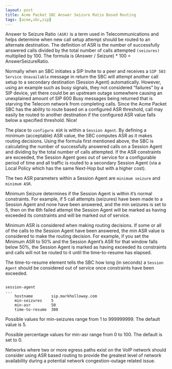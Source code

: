 ```yaml
---
layout: post
title: Acme Packet SBC Answer Seizure Ratio Based Routing
tags: [acme,sbc,sip]
---
```


Answer to Seizure Ratio `(ASR)` is a term used in Telecommunications and helps determine when new call setup attempt should be routed to an alternate destination. The definition of ASR is the number of successfully answered calls divided by the total number of calls attempted `(seizures)` multiplied by 100. The formula is (Answer / Seizure) * 100 = AnswerSeizureRatio.

<!--more-->

Normally when an SBC initiates a SIP Invite to a peer and receives a `SIP 503 Service Unavailable` message in return the SBC will attempt another call setup to a secondary destination (Session Agent) automatically.  However, using an example such as busy signals, they not considered “failures” by a SIP device, yet there could be an upstream outage somewhere causing an unexplained amount of SIP 600 Busy messages being returned that is starving the Telecom network from completing calls. Since the Acme Packet SBC has the ability to route based on a configured ASR threshold, call may easily be routed to another destination if the configured ASR value falls below a specified threshold. Nice!

The place to `configure ASR` is within a `Session Agent`.  By defining a minimum (acceptable) ASR value, the SBC computes ASR as it makes routing decisions.  Using the formula first mentioned above, the SBC is calculating the number of successfully answered calls on a Session Agent and dividing by the total number of calls attempted. If the ASR constraints are exceeded, the Session Agent goes out of service for a configurable period of time and all traffic is routed to a secondary Session Agent (via a Local Policy which has the same Next-Hop but with a higher cost).

The two ASR parameters within a Session Agent are `minimum seizure` and `minimum ASR`.

Minimum Seizure determines if the Session Agent is within it’s normal constraints. For example, if 5 call attempts (seizures) have been made to a Session Agent and none have been answered, and the min seizures is set to 5, then on the 6th failed attempt the Session Agent will be marked as having exceeded its constraints and will be marked out of service.

Minimum ASR is considered when making routing decisions. If some or all of the calls to the Session Agent have been answered, the min ASR value is considered to make the routing decision. For example, if you set the Minimum ASR to 50% and the Session Agent’s ASR for that window falls below 50%, the Session Agent is marked as having exceeded its constraints and calls will not be routed to it until the time-to-resume has elapsed.

The time-to-resume element tells the SBC how long (in seconds) a `Session Agent` should be considered out of service once constraints have been exceeded.

```text

session-agent
...
    hostname        sip.markholloway.com
    min-seizures    5
    min-asr         50
    time-to-resume  300

```

Possible values for min-seizures range from 1 to 999999999. The default value is 5.

Possible percentage values for min-asr range from 0 to 100. The default is set to 0.

Networks where two or more egress paths exist on the VoIP network should consider using ASR based routing to provide the greatest level of network availability during a potential network congestion-outage related issue.
